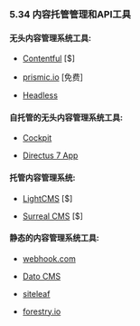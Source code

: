 ### 5.34 内容托管管理和API工具

#### 无头内容管理系统工具:

*   [Contentful](https://www.contentful.com/) \[$\]

*   [prismic.io](https://prismic.io/) \[免费\]

*   [Headless](https://www.headless.rest/)

#### 自托管的无头内容管理系统工具:

*   [Cockpit](https://getcockpit.com/)

*   [Directus 7 App](https://directus.io/)

#### 托管内容管理系统:

*   [LightCMS](https://www.lightcms.com) \[$\]

*   [Surreal CMS](http://www.surrealcms.com/) \[$\]

#### 静态的内容管理系统工具:

*   [webhook.com](http://www.webhook.com/)

*   [Dato CMS](https://www.datocms.com/)

*   [siteleaf](https://www.siteleaf.com/)

*   [forestry.io](https://forestry.io/)